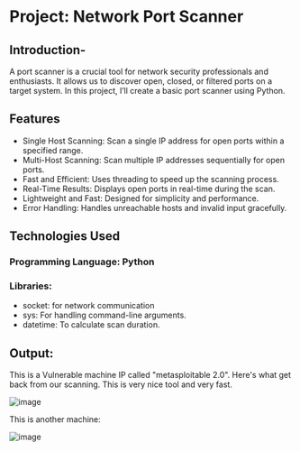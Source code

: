 # Project: Network Port Scanner

## Introduction-
A port scanner is a crucial tool for network security professionals and enthusiasts. It allows us to discover open, closed, or filtered ports on a target system. In this project, I’ll create a basic port scanner using Python.

## Features
- Single Host Scanning: Scan a single IP address for open ports within a specified range.
- Multi-Host Scanning: Scan multiple IP addresses sequentially for open ports.
- Fast and Efficient: Uses threading to speed up the scanning process.
- Real-Time Results: Displays open ports in real-time during the scan.
- Lightweight and Fast: Designed for simplicity and performance.
- Error Handling: Handles unreachable hosts and invalid input gracefully.

## Technologies Used

### Programming Language: Python
### Libraries:
- socket: for network communication
- sys: For handling command-line arguments.
- datetime: To calculate scan duration.

## Output:

This is a Vulnerable machine IP called "metasploitable 2.0". Here's what get back from our scanning. This is very nice tool and very fast.

![image](https://github.com/user-attachments/assets/c1e45f08-b6ff-4533-b16c-99c3176b3a40)

This is another machine:

![image](https://github.com/user-attachments/assets/470ed84a-4afe-4a84-b366-666013984643)



